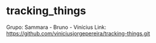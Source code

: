 # tracking_things

Grupo: Sammara - Bruno - Vinícius
Link: https://github.com/viniciusjorgepereira/tracking-things.git
